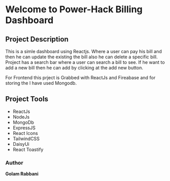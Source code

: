 # Welcome to Power-Hack Billing Dashboard

## Project Description

  This is a simle dashboard using Reactjs. Where a user can pay his bill and then he can update the existing the bill also he can delete a specific bill. Project has a search bar where a user can search a bill to see. If he want to add a new bill then he can add by clicking at the add new button.

  For Frontend this prject is Grabbed with ReactJs and Fireabase and for storing the I have used Mongodb.


## Project Tools
  * ReactJs
  * NodeJs
  * MongoDb
  * ExpressJS
  * React Icons
  * TailwindCSS
  * DaisyUi
  * React Toastify


### Author
__Golam Rabbani__    